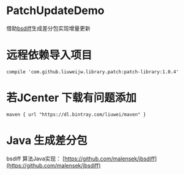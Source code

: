 # PatchUpdateDemo
借助[bsdiff](https://www.pokorra.de/coding/bsdiff.html?spm=a2c4e.11153940.blogcont631453.6.237670dbyhYpye)生成差分包实现增量更新

# 远程依赖导入项目
~~~
compile 'com.github.liuweijw.library.patch:patch-library:1.0.4'
~~~

# 若JCenter 下载有问题添加
~~~
maven { url "https://dl.bintray.com/liuwei/maven" }
~~~

# Java 生成差分包

bsdiff 算法Java实现： [https://github.com/malensek/jbsdiff](https://github.com/malensek/jbsdiff)
